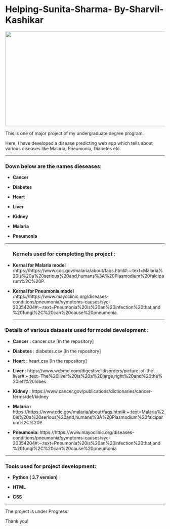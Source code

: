 # Helping-Sunita-Sharma- By-Sharvil-Kashikar
<img src="https://cdn.activestate.com/wp-content/uploads/2018/10/machine-learning-healthcare-blog-hero-1200x799.jpg" width="1100" height="300" />
<p> This is one of major project of my undergraduate degree program.</p>
<p>Here, I have developed a disease predicting web app which tells about various diseases like Malaria, Pneumonia, Diabetes etc.</p>

<hr>
<h3> Down below are the names dieseases:</h3>
<ul>
<li><p><b>Cancer </b></p></li>
<li><p><b>Diabetes </b></p></li>
<li><p><b>Heart </b></p></li>
<li><p><b>Liver </b></p></li>
<li><p><b>Kidney </b></p></li>

<li><p><b>Malaria </b></p></li>
<li><p><b>Pneumonia </b></p></li>
</ul>
<hr>


<ul>
<h3>Kernels used for completing the project :</h3>
<li><p><b>Kernal for Malaria model :</b>https://https://www.cdc.gov/malaria/about/faqs.html#:~:text=Malaria%20is%20a%20serious%20and,humans%3A%20Plasmodium%20falciparum%2C%20P.</p></li>

<li><p><b>Kernal for Pneumonia model :</b>https://https://www.mayoclinic.org/diseases-conditions/pneumonia/symptoms-causes/syc-20354204#:~:text=Pneumonia%20is%20an%20infection%20that,and%20fungi%2C%20can%20cause%20pneumonia.</p></li>
<hr>
</ul>

<h3> Details of various datasets used for model development : </h3>
<ul>
<li><p><b>Cancer</b> : cancer.csv [In the repository]</p></li>
<li><p><b>Diabetes</b> : diabetes.csv [In the repository]</p></li>
<li><p><b>Heart</b> : heart.csv [In the repository]</p></li>
<li><p><b>Liver</b> : https://www.webmd.com/digestive-disorders/picture-of-the-liver#:~:text=The%20liver%20is%20a%20large,right%20and%20the%20left%20lobes. </p></li>
<li><p><b>Kidney</b> : https://www.cancer.gov/publications/dictionaries/cancer-terms/def/kidney </p></li>

<li><p><b>Malaria : </b> https://https://www.cdc.gov/malaria/about/faqs.html#:~:text=Malaria%20is%20a%20serious%20and,humans%3A%20Plasmodium%20falciparum%2C%20P</p></li>
<li><p><b>Pneumonia: </b> https://https://www.mayoclinic.org/diseases-conditions/pneumonia/symptoms-causes/syc-20354204#:~:text=Pneumonia%20is%20an%20infection%20that,and%20fungi%2C%20can%20cause%20pneumonia </p></li>
</ul>

<hr>

<h3> Tools used for project development: </h3>
<ul>
<li><p><b>Python ( 3.7 version)</b></p></li>
<li><p><b>HTML</b></p></li>
<li><p><b>CSS</b></p></li>
</ul>

<hr>
  
  
  <p> The project is under Progress.
  
  <p> Thank you!</p>
